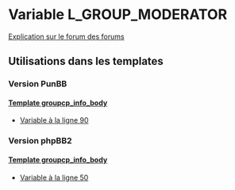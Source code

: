 # Variable L_GROUP_MODERATOR
[Explication sur le forum des forums](http://forum.forumactif.com/t294113-listing-des-variables#L_GROUP_MODERATOR)

## Utilisations dans les templates

### Version PunBB

#### [Template groupcp_info_body](punbb/groupcp_info_body.md)
* [Variable à la ligne 90](../punbb/groupcp_info_body.tpl#L90)

### Version phpBB2

#### [Template groupcp_info_body](subsilver/groupcp_info_body.md)
* [Variable à la ligne 50](../subsilver/groupcp_info_body.tpl#L50)